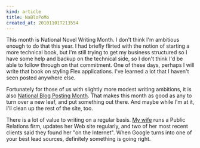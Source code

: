 ```yaml
---
kind: article
title: NaBloPoMo
created_at: 20101101T213554
---
```

This month is National Novel Writing Month. I don't think I'm ambitious enough to do that this year. I had briefly flirted
with the notion of starting a more technical book, but I'm still trying to get my business structured so I have some help 
and backup on the technical side, so I don't think I'd be able to follow through on that commitment. One of these days, perhaps
I will write that book on styling Flex applications. I've learned a lot that I haven't seen posted anywhere else.

Fortunately for those of us with slightly more modest writing ambitions, it is also [National Blog Posting Month](http://www.nablopomo.com/).
That makes this month as good as any to turn over a new leaf, and put something out there. And maybe while I'm at it, I'll clean up the
rest of the site, too.

There is a lot of value to writing on a regular basis. [My wife](http://www.keetonpr.com/) runs a Public Relations
firm, updates her Web site regularly, and two of her most recent clients said they found her "on the Internet". When Google turns into
one of your best lead sources, definitely something is going right.